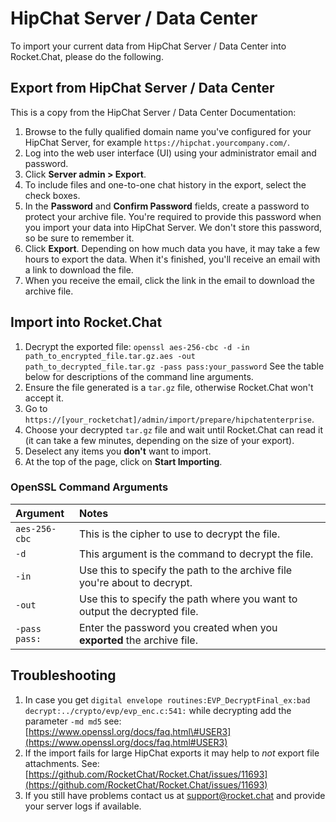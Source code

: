 # HipChat Server / Data Center

To import your current data from HipChat Server / Data Center into Rocket.Chat, please do the following.

## Export from HipChat Server / Data Center

This is a copy from the HipChat Server / Data Center Documentation:

1. Browse to the fully qualified domain name you've configured for your HipChat Server, for example `https://hipchat.yourcompany.com/`.
2. Log into the web user interface \(UI\) using your administrator email and password.
3. Click **Server admin &gt; Export**.
4. To include files and one-to-one chat history in the export, select the check boxes.
5. In the **Password** and **Confirm Password** fields, create a password to protect your archive file. You're required to provide this password when you import your data into HipChat Server. We don't store this password, so be sure to remember it.
6. Click **Export**. Depending on how much data you have, it may take a few hours to export the data.  When it's finished, you'll receive an email with a link to download the file.
7. When you receive the email, click the link in the email to download the archive file.

## Import into Rocket.Chat

1. Decrypt the exported file: `openssl aes-256-cbc -d -in path_to_encrypted_file.tar.gz.aes -out path_to_decrypted_file.tar.gz -pass pass:your_password` See the table below for descriptions of the command line arguments.
2. Ensure the file generated is a `tar.gz` file, otherwise Rocket.Chat won't accept it.
3. Go to `https://[your_rocketchat]/admin/import/prepare/hipchatenterprise`.
4. Choose your decrypted `tar.gz` file and wait until Rocket.Chat can read it \(it can take a few minutes, depending on the size of your export\).
5. Deselect any items you **don't** want to import.
6. At the top of the page, click on **Start Importing**.

### OpenSSL Command Arguments

| Argument | Notes |
| :--- | :--- |
| `aes-256-cbc` | This is the cipher to use to decrypt the file. |
| `-d` | This argument is the command to decrypt the file. |
| `-in` | Use this to specify the path to the archive file you're about to decrypt. |
| `-out` | Use this to specify the path where you want to output the decrypted file. |
| `-pass pass:` | Enter the password you created when you **exported** the archive file. |

## Troubleshooting

1. In case you get `digital envelope routines:EVP_DecryptFinal_ex:bad decrypt:../crypto/evp/evp_enc.c:541:` while decrypting add the parameter `-md md5` see: [https://www.openssl.org/docs/faq.html\#USER3](https://www.openssl.org/docs/faq.html#USER3)
2. If the import fails for large HipChat exports it may help to _not_ export file attachments. See: [https://github.com/RocketChat/Rocket.Chat/issues/11693](https://github.com/RocketChat/Rocket.Chat/issues/11693)
3. If you still have problems contact us at support@rocket.chat and provide your server logs if available.

